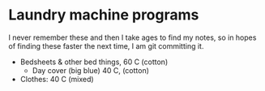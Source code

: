 # Laundry machine programs

I never remember these and then I take ages to find my notes, so in hopes
of finding these faster the next time, I am git committing it.

* Bedsheets & other bed things, 60 C (cotton)
  * Day cover (big blue) 40 C, (cotton)
* Clothes: 40 C (mixed)

